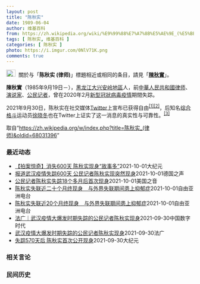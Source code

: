 ```yaml
---
layout: post
title: "陈秋实"
date: 1989-06-04
author: 维基百科
from: https://zh.wikipedia.org/wiki/%E9%99%88%E7%A7%8B%E5%AE%9E_(%E5%BE%8B%E5%B8%88)
tags: [ 陈秋实, 维基百科 ]
categories: [ 陈秋实 ]
photo: https://i.imgur.com/0NlV71K.png
comments: true
---
```

<div class="mw-parser-output"><div role="note" class="hatnote navigation-not-searchable"><a href="/wiki/Wikipedia:%E6%B6%88%E6%AD%A7%E4%B9%89" title="Wikipedia:消歧义"><img alt="Disambig gray.svg" src="//upload.wikimedia.org/wikipedia/commons/thumb/5/5f/Disambig_gray.svg/25px-Disambig_gray.svg.png" decoding="async" width="25" height="19" srcset="//upload.wikimedia.org/wikipedia/commons/thumb/5/5f/Disambig_gray.svg/38px-Disambig_gray.svg.png 1.5x, //upload.wikimedia.org/wikipedia/commons/thumb/5/5f/Disambig_gray.svg/50px-Disambig_gray.svg.png 2x" data-file-width="220" data-file-height="168"></a><style data-mw-deduplicate="TemplateStyles:r67269465">.mw-parser-output .ifmobile>.mobile:nth-child(2n){display:none}</style><span class="ifmobile"><span class="nomobile">&nbsp;&nbsp;</span><span class="mobile"></span></span>關於与「<b>陈秋实 (律师)</b>」標題相近或相同的条目，請見「<b><a href="/wiki/%E9%99%B3%E7%A7%8B%E5%AF%A6" class="mw-disambig" title="陳秋實">陳秋實</a></b>」。</div>

<p><b>陳秋實</b>（1985年9月19日<span class="useeditintro" title="Template:BLP editintro">－</span>），<a href="/wiki/%E9%BB%91%E9%BE%99%E6%B1%9F%E7%9C%81" title="黑龙江省">黑龙江</a><a href="/wiki/%E5%A4%A7%E5%85%B4%E5%AE%89%E5%B2%AD%E5%9C%B0%E5%8C%BA" title="大兴安岭地区">大兴安岭地區</a>人，前<a href="/wiki/%E4%B8%AD%E8%8F%AF%E4%BA%BA%E6%B0%91%E5%85%B1%E5%92%8C%E5%9C%8B%E5%BE%8B%E5%B8%88" class="mw-redirect" title="中華人民共和國律师">中華人民共和國律师</a>、<a href="/wiki/%E6%BC%94%E8%AF%B4%E5%AE%B6" title="演说家">演说家</a>、<a href="/wiki/%E5%85%AC%E6%B0%91%E8%A8%98%E8%80%85" class="mw-redirect" title="公民記者">公民记者</a>，曾在2020年2月<a href="/wiki/%E6%96%B0%E5%9E%8B%E5%86%A0%E7%8B%80%E7%97%85%E6%AF%92%E7%96%AB%E6%83%85" class="mw-redirect" title="新型冠狀病毒疫情">新型冠狀病毒疫情</a>期間失踪。
</p><p>2021年9月30日，陈秋实在社交媒体<a href="/wiki/Twitter" title="Twitter">Twitter</a>上宣布已获得自由<sup id="cite_ref-1" class="reference"><a href="#cite_note-1">[1]</a></sup><sup id="cite_ref-2" class="reference"><a href="#cite_note-2">[2]</a></sup>，后知名<a href="/wiki/%E7%BB%BC%E5%90%88%E6%A0%BC%E6%96%97" title="综合格斗">综合格斗</a>运动员<a href="/wiki/%E5%BE%90%E6%99%93%E5%86%AC" title="徐晓冬">徐晓冬</a>也在Twitter上证实了这一消息的真实性与可靠性。<sup id="cite_ref-3" class="reference"><a href="#cite_note-3">[3]</a></sup>
</p>
</div><noscript><img src="//zh.wikipedia.org/wiki/Special:CentralAutoLogin/start?type=1x1" alt="" title="" width="1" height="1" style="border: none; position: absolute;"></noscript>
<div class="printfooter">取自“<a dir="ltr" href="https://zh.wikipedia.org/w/index.php?title=陈秋实_(律师)&amp;oldid=68031396">https://zh.wikipedia.org/w/index.php?title=陈秋实_(律师)&amp;oldid=68031396</a>”</div><div id="recent-news"><h3>最近动态</h3><ul><li><a href="https://nodebe4.github.io/waimei/2021-10-01/%E6%8B%8D%E6%A1%88%E6%83%8A%E5%A5%87-%E6%B6%88%E5%A4%B1600%E5%A4%A9-%E9%99%88%E7%A7%8B%E5%AE%9E%E7%8E%B0%E8%BA%AB-%E6%95%85%E4%BA%8B%E5%A4%9A" title="【拍案惊奇】消失600天 陈秋实现身“故事多”—— 【大纪元2021年10月01日讯】大家好，欢迎收看《新闻拍案惊奇》，我是大宇。 今日焦点：李克强国庆宴喊统一！料台湾“不开第一枪”，共军霸凌成...">【拍案惊奇】消失600天 陈秋实现身“故事多”</a><time>2021-10-01</time><a class="tag">大纪元</a></li>
<li><a href="https://nodebe4.github.io/waimei/2021-10-01/%E6%8A%A5%E9%81%93%E6%AD%A6%E6%B1%89%E7%96%AB%E6%83%85%E5%A4%B1%E8%B8%AA600%E5%A4%A9-%E5%85%AC%E6%B0%91%E8%AE%B0%E8%80%85%E9%99%88%E7%A7%8B%E5%AE%9E%E7%8E%B0%E7%AA%81%E7%84%B6%E7%8E%B0%E8%BA%AB" title="报道武汉疫情失踪600天 公民记者陈秋实现突然现身—— 2021-10-01T12:06:34.613Z 2020年在武汉报道疫情的公民记者陈秋实 （德国之声中文网）&quot;你好，我是秋实！...">报道武汉疫情失踪600天 公民记者陈秋实现突然现身</a><time>2021-10-01</time><a class="tag">德国之声</a></li>
<li><a href="https://nodebe4.github.io/waimei/2021-10-01/%E5%85%AC%E6%B0%91%E8%AE%B0%E8%80%85%E9%99%88%E7%A7%8B%E5%AE%9E%E5%A4%B1%E8%B8%AA18%E4%B8%AA%E5%A4%9A%E6%9C%88%E5%90%8E%E9%A6%96%E6%AC%A1%E7%8E%B0%E8%BA%AB" title="公民记者陈秋实失踪18个多月后首次现身—— Fri, 01 Oct 2021 08:03:36 GMT 陈秋实(微博截图) 因报道去年武汉疫情失踪的公民记者陈秋实9月30日突然在一个自媒体直播节...">公民记者陈秋实失踪18个多月后首次现身</a><time>2021-10-01</time><a class="tag">美国之音</a></li>
<li><a href="https://nodebe4.github.io/waimei/2021-10-01/%E9%99%88%E7%A7%8B%E5%AE%9E%E5%A4%B1%E8%81%94%E8%BF%91%E4%BA%8C%E5%8D%81%E4%B8%AA%E6%9C%88%E7%BB%88%E7%8E%B0%E8%BA%AB-%E4%B8%8E%E5%A4%96%E7%95%8C%E5%A4%B1%E8%81%94%E6%9C%9F%E9%97%B4%E6%82%A3%E4%B8%8A%E6%8A%91%E9%83%81%E7%97%87" title="陈秋实失联近二十个月终现身　与外界失联期间患上抑郁症—— 曾走到武汉疫情第一线的公民记者陈秋实，失联近两年后，最终在周四（30日）现身于北京“格斗狂人”徐晓冬的直播节目中。有消息指，他取保候审一...">陈秋实失联近二十个月终现身　与外界失联期间患上抑郁症</a><time>2021-10-01</time><a class="tag">自由亚洲电台</a></li>
<li><a href="https://nodebe4.github.io/waimei/2021-10-01/%E9%99%88%E7%A7%8B%E5%AE%9E%E5%A4%B1%E8%81%94%E8%BF%9120%E4%B8%AA%E6%9C%88%E7%BB%88%E7%8E%B0%E8%BA%AB-%E4%B8%8E%E5%A4%96%E7%95%8C%E5%A4%B1%E8%81%94%E6%9C%9F%E9%97%B4%E6%82%A3%E4%B8%8A%E6%8A%91%E9%83%81%E7%97%87" title="陈秋实失联近20个月终现身　与外界失联期间患上抑郁症—— 曾走到武汉疫情第一线的公民记者陈秋实，失联近两年后，最终在周四（30日）现身于北京“格斗狂人”徐晓冬的直播节目中。有消息指，他取保候审一...">陈秋实失联近20个月终现身　与外界失联期间患上抑郁症</a><time>2021-10-01</time><a class="tag">自由亚洲电台</a></li>
<li><a href="https://nodebe4.github.io/waimei/2021-09-30/%E6%B3%95%E5%B9%BF-%E6%AD%A6%E6%B1%89%E7%96%AB%E6%83%85%E5%A4%A7%E7%88%86%E5%8F%91%E6%97%B6%E6%9C%9F%E5%A4%B1%E8%B8%AA%E7%9A%84%E5%85%AC%E6%B0%91%E8%AE%B0%E8%80%85%E9%99%88%E7%A7%8B%E5%AE%9E%E7%8E%B0%E8%BA%AB" title="法广｜武汉疫情大爆发时期失踪的公民记者陈秋实现身—— 作者：安德烈 2020年1月23日，新冠疫情大爆发的千万人大都市武汉被迫封城，次日就是中国农历年大年三十，网络相当活跃的律师出身的公民记者陈...">法广｜武汉疫情大爆发时期失踪的公民记者陈秋实现身</a><time>2021-09-30</time><a class="tag">中国数字时代</a></li>
<li><a href="https://nodebe4.github.io/waimei/2021-09-30/%E6%AD%A6%E6%B1%89%E7%96%AB%E6%83%85%E5%A4%A7%E7%88%86%E5%8F%91%E6%97%B6%E6%9C%9F%E5%A4%B1%E8%B8%AA%E7%9A%84%E5%85%AC%E6%B0%91%E8%AE%B0%E8%80%85%E9%99%88%E7%A7%8B%E5%AE%9E%E7%8E%B0%E8%BA%AB" title="武汉疫情大爆发时期失踪的公民记者陈秋实现身—— 01/10/2021 - 00:10 2020年1月23日，新冠疫情大爆发的千万人大都市武汉被迫封城，次日就是中国农历年大年三十，网络相当活跃的律...">武汉疫情大爆发时期失踪的公民记者陈秋实现身</a><time>2021-09-30</time><a class="tag">法广</a></li>
<li><a href="https://nodebe4.github.io/waimei/2021-09-30/%E5%A4%B1%E8%B8%AA570%E5%A4%A9%E5%90%8E-%E9%99%88%E7%A7%8B%E5%AE%9E%E9%A6%96%E6%AC%A1%E5%85%AC%E5%BC%80%E7%8E%B0%E8%BA%AB" title="失踪570天后 陈秋实首次公开现身—— 【大纪元2021年10月01日讯】（大纪元记者李净报导）9月30日，中国公民记者陈秋实在社交媒体上宣布已获得自由，这是他于去年2月在武汉报导疫情被警方拘押...">失踪570天后 陈秋实首次公开现身</a><time>2021-09-30</time><a class="tag">大纪元</a></li>
</ul></div><div id="open-opinion"><h3>相关言论</h3><ul></ul></div><div id="mjls-record"><h3>民间历史</h3><ul></ul></div>